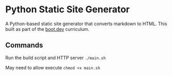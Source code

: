 # Python Static Site Generator

A Python-based static site generator that converts markdown to HTML. This built as part of the [boot.dev](https://boot.dev) curriculum.

## Commands

Run the build script and HTTP server
`./main.sh`

May need to allow execute
`chmod +x main.sh`
